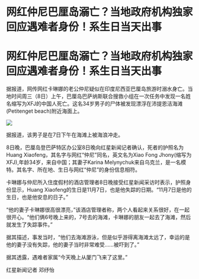 # 网红仲尼巴厘岛溺亡？当地政府机构独家回应遇难者身份！系生日当天出事

# 网红仲尼巴厘岛溺亡？当地政府机构独家回应遇难者身份！系生日当天出事

据报道，网传网红卡琳娜的老公仲尼疑似在印度尼西亚巴厘岛旅游时溺水身亡。当地时间周三（8日）上午，巴厘岛巴萨纳斯联合搜救小组在一次任务中发现一名姓名缩写为XFJ的中国人死亡。这名34岁男子的尸体被发现漂浮在沛提恩洁海滩(Petitenget
beach)附近海面上。

![](https://inews.gtimg.com/om_bt/OU55oPNCuNpuie9-IlfMM3R4_V34sTTIkyPOkoAIlySfsAA/1000)

据报道，该男子是在7日下午在海滩上被海浪冲走。

8日晚，巴厘岛登巴萨特区办公室8日晚向红星新闻记者确认，死者的护照名为Huang Xiaofeng，其名字与网红“仲尼”同名，英文名为Xiao Fong
Jhony(缩写为XFJ),年龄34岁，来自中国；其妻子Karina
Melynychuk来自乌克兰，是一名模特。其名字、所在地、生日与网红“仲尼”的身份信息相符。

卡琳娜与仲尼所入住度假村的酒店管理者8日晚接受红星新闻采访时表示，护照身份显示，Huang
Xiaofeng的生日是11月7日，也是他失踪的日期。“11月7日是他的生日，也是他安息的日子。”

“他的妻子卡琳娜很高很漂亮，”该酒店管理者称，两个人看起来关系很好，在一起很开心。“他们俩6号晚上来的，7号去的海滩，卡琳娜的朋友一起去了海滩，然后就发生了失踪事件。”

据其描述，事发当时，“他们去海滩游泳，但是似乎游得离海滩太远了，幸运的是他的妻子没有失踪，他的妻子当时非常难受......被吓到了。”

据其透露，遇难者家属“今天晚上从厦门飞来了这里。”

红星新闻记者 邓纾怡

